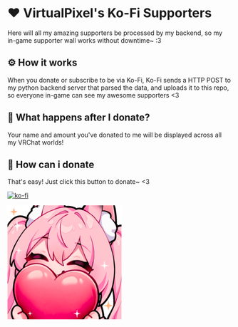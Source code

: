 # ❤️ VirtualPixel's Ko-Fi Supporters
Here will all my amazing supporters be processed by my backend, so my in-game supporter wall works without downtime~ :3

## ⚙️ How it works
When you donate or subscribe to be via Ko-Fi, Ko-Fi sends a HTTP POST to my python backend server that parsed the data, and uploads it to this repo, so everyone in-game can see my awesome supporters <3

## 🤔 What happens after I donate?
Your name and amount you've donated to me will be displayed across all my VRChat worlds!

## 🤑 How can i donate
That's easy! Just click this button to donate~ <3

[![ko-fi](https://ko-fi.com/img/githubbutton_sm.svg)](https://ko-fi.com/X8X6112L7X)

![alt text](https://raw.githubusercontent.com/VirtualPixelUwU/Ko-Fi-Supporters/refs/heads/main/Pixel_Love.png)
